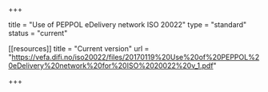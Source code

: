 +++

title = "Use of PEPPOL eDelivery network ISO 20022"
type = "standard"
status = "current"

[[resources]]
title = "Current version"
url = "https://vefa.difi.no/iso20022/files/20170119%20Use%20of%20PEPPOL%20eDelivery%20network%20for%20ISO%2020022%20v_1.pdf"

+++

